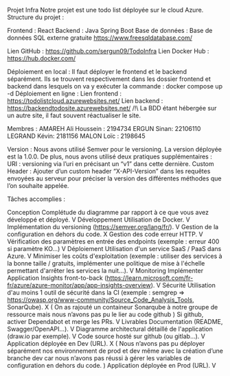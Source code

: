 Projet Infra
Notre projet est une todo list déployée sur le cloud Azure.
Structure du projet :

Frontend : React
Backend : Java Spring Boot
Base de données : Base de données SQL externe gratuite https://www.freesqldatabase.com/

Lien GitHub : https://github.com/sergun09/TodoInfra
Lien Docker Hub : https://hub.docker.com/

Déploiement en local :
Il faut déployer le frontend et le backend séparément. Ils se trouvent respectivement dans les dossier frontend et backend dans lesquels on va y exécuter la commande :
docker compose up -d
Déploiement en ligne :
Lien frontend : https://todolistcloud.azurewebsites.net/
Lien backend : https://backendtodosite.azurewebsites.net/
/!\ La BDD étant hébergée sur un autre site, il faut souvent réactualiser le site.

Membres :
AMAREH Ali Houssein : 2194734
ERGUN Sinan: 22106110
LEGRAND Kévin: 2181156
MALON Loïc : 2198645

Version :
Nous avons utilisé Semver pour le versioning. La version déployée est la 1.0.0. De plus, nous avons utilisé deux pratiques supplémentaires :
URI : versioning via l’uri en précisant un “v1” dans cette dernière.
Custom Header : Ajouter d’un custom header “X-API-Version” dans les requêtes envoyées au serveur pour préciser la version des différentes méthodes que l’on souhaite appelée. 

Tâches accomplies :

Conception
Complétude du diagramme par rapport à ce que vous avez développé et déployé. V
Développement
Utilisation de Docker.  V
Implémentation du versioning (https://semver.org/lang/fr/).  V
Gestion de la configuration en dehors du code.  X 
Gestion des code erreur HTTP. V
Vérification des paramètres en entrée des endpoints (exemple : erreur 400 si paramètre KO...)  V
Déploiement
Utilisation d'un service SaaS / PaaS dans Azure.  V
Minimiser les coûts d'exploitation (exemple : utiliser des services à la bonne taille / gratuits, implémenter une politique de mise à l'échelle permettant d'arrêter les services la nuit...).  V
Monitoring
Implémenter Application Insights front-to-back (https://learn.microsoft.com/fr-fr/azure/azure-monitor/app/app-insights-overview).  V
Sécurité
Utilisation d'au moins 1 outil de sécurité dans la CI (exemple : semgrep => https://owasp.org/www-community/Source_Code_Analysis_Tools, SonarQube). X ( On as rajouté un containeur Sonarqube à notre groupe de ressource mais nous n’avons pas pu le lier au code github )
Si github, activer Dependabot et merge les PRs.  V
Livrables
Documentation (README, Swagger/OpenAPI...).  V
Diagramme architectural détaillé de l'application (draw.io par exemple).  V
Code source hosté sur github (ou gitlab...).  V
Application déployée en Dev (URL). X ( Nous n’avons pas pu déployer séparément nos environnement de prod et dev même avec la création d’une branche dev car nous n’avons pas réussi à gérer les variables de configuration en dehors du code. )
Application déployée en Prod (URL).  V

